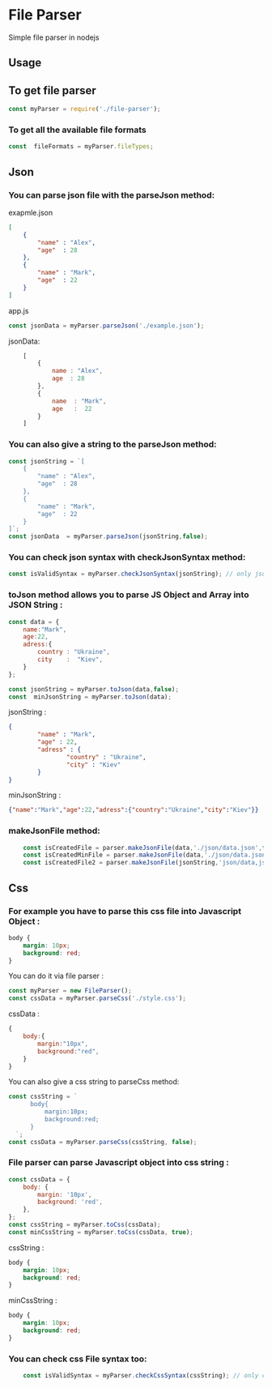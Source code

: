 # File Parser

Simple file parser in nodejs

## Usage

## To get file parser
```js
const myParser = require('./file-parser');
```
### To  get all the available file formats
```js
const  fileFormats = myParser.fileTypes;
```
## Json
### You can parse json file with the parseJson  method:
exapmle.json 
```json
[
    {
        "name" : "Alex",
        "age"  : 28
    },
    {
        "name" : "Mark",
        "age"  : 22
    }
]
```
app.js
```js
const jsonData = myParser.parseJson('./example.json');
```
jsonData:
```js
    [
        {
            name : "Alex",
            age  : 28
        },
        {
            name  : "Mark",
            age   :  22 
        }
    ]
```
### You can also give a string to the parseJson  method:
```js
const jsonString = `[
    {
        "name" : "Alex",
        "age"  : 28
    },
    {
        "name" : "Mark",
        "age"  : 22
    }
]`;
const jsonData  = myParser.parseJson(jsonString,false); 

```
### You can check json syntax with checkJsonSyntax method:
```js
const isValidSyntax = myParser.checkJsonSyntax(jsonString); // only json String
```
### toJson method allows you  to parse JS Object and Array into JSON String :
```js
const data = {
    name:"Mark",
    age:22,
    adress:{
        country : "Ukraine",
        city    :  "Kiev",
    }
};

const jsonString = myParser.toJson(data,false);
const  minJsonString = myParser.toJson(data); 
```
jsonString :
```json
{
        "name" : "Mark",
        "age" : 22,
        "adress" : {
                "country" : "Ukraine",
                "city" : "Kiev"
        }
}
```
minJsonString :
```json
{"name":"Mark","age":22,"adress":{"country":"Ukraine","city":"Kiev"}}
```
### makeJsonFile method:
```js
    const isCreatedFile = parser.makeJsonFile(data,'./json/data.json',false); // returns false  if something went wrong
    const isCreatedMinFile = parser.makeJsonFile(data,'./json/data.json'); 
    const isCreatedFile2 = parser.makeJsonFile(jsonString,'json/data,json'); // can also pass string 
```


## Css
### For example you have to parse this css file into Javascript Object :

```css
body {
    margin: 10px;
    background: red;
}
```

You can do it via file parser :

```js
const myParser = new FileParser();
const cssData = myParser.parseCss('./style.css');
```

cssData :

```js
{
    body:{
        margin:"10px",
        background:"red",
    }
}
```

You can also give a css string to parseCss method:

```js
const cssString = `
      body{
          margin:10px;
          background:red;
      }
  `;
const cssData = myParser.parseCss(cssString, false);
```

### File parser can parse Javascript object into css string :

```js
const cssData = {
    body: {
        margin: '10px',
        background: 'red',
    },
};
const cssString = myParser.toCss(cssData);
const minCssString = myParser.toCss(cssData, true);
```

cssString :

```css
body {
    margin: 10px;
    background: red;
}
```

minCssString :

```css
body {
    margin: 10px;
    background: red;
}
```
### You can check css File syntax too:
```js
    const isValidSyntax = myParser.checkCssSyntax(cssString); // only css string
```
